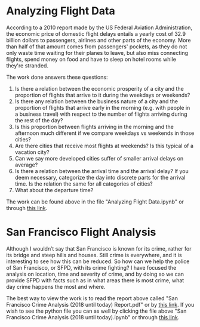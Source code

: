 # Analyzing Flight Data
According to a 2010 report made by the US Federal Aviation Administration, the economic price of domestic flight delays entails a yearly cost of 32.9 billion dollars to passengers, airlines and other parts of the economy. More than half of that amount comes from passengers' pockets, as they do not only waste time waiting for their planes to leave, but also miss connecting flights, spend money on food and have to sleep on hotel rooms while they're stranded.

The work done answers these questions:
1. Is there a relation between the economic prosperity of a city and the proportion of flights that arrive to it during the weekdays or weekends?
2. Is there any relation between the business nature of a city and the proportion of flights that arrive early in the morning (e.g. with people in a business travel) with respect to the number of flights arriving during the rest of the day?
3. Is this proportion between flights arriving in the morning and the afternoon much different if we compare weekdays vs weekends in those cities?
4. Are there cities that receive most flights at weekends? Is this typical of a vacation city?
5. Can we say more developed cities suffer of smaller arrival delays on average?
6. Is there a relation between the arrival time and the arrival delay? If you deem necessary, categorize the day into discrete parts for the arrival time. Is the relation the same for all categories of cities?
7. What about the departure time?

The work can be found above in the file "Analyzing Flight Data.ipynb" or through [this link](https://github.com/Jonashellevang/IE_MBD_2020/blob/master/Spark/Analyzing%20Flight%20Data.ipynb).

# San Francisco Flight Analysis
Although I wouldn’t say that San Francisco is known for its crime, rather for its bridge and steep hills and houses. Still crime is everywhere, and it is interesting to see how this can be reduced. So how can we help the police of San Francisco, or SFPD, with its crime fighting? I have focused the analysis on location, time and severity of crime, and by doing so we can provide SFPD with facts such as in what areas there is most crime, what day crime happens the most and where. 

The best way to view the work is to read the report above called "San Francisco Crime Analysis (2018 until today) Report.pdf" or by [this link](https://github.com/Jonashellevang/IE_MBD_2020/blob/master/Spark/San%20Francisco%20Crime%20Analysis%20(2018%20until%20today)%20Report.pdf). If you wish to see the python file you can as well by clicking the file above "San Francisco Crime Analysis (2018 until today).ipynb" or through [this link](https://github.com/Jonashellevang/IE_MBD_2020/blob/master/Spark/San%20Francisco%20Crime%20Analysis%20(2018%20until%20today).ipynb).
